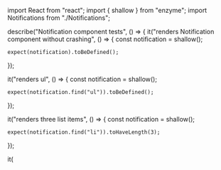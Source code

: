 import React from "react";
import { shallow } from "enzyme";
import Notifications from "./Notifications";

describe("Notification component tests", () => {
  it("renders Notification component without crashing", () => {
    const notification = shallow(<Notifications />);

    expect(notification).toBeDefined();
  });

  it("renders ul", () => {
    const notification = shallow(<Notifications />);

    expect(notification.find("ul")).toBeDefined();
  });

  it("renders three list items", () => {
    const notification = shallow(<Notifications />);

    expect(notification.find("li")).toHaveLength(3);
  });

  it(
